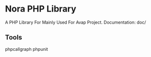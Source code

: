 Nora PHP Library
===================

A PHP Library For Mainly Used For Avap Project.
Documentation: doc/

Tools
-------------------

phpcallgraph
phpunit
